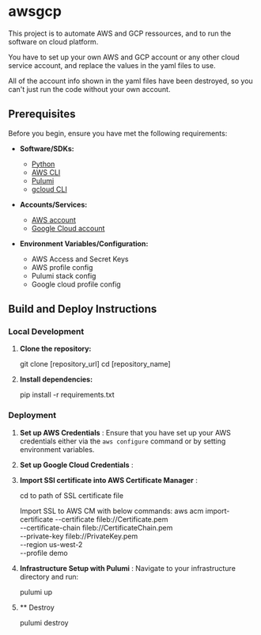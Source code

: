 # awsgcp

This project is to automate AWS and GCP ressources, and to run the software on cloud platform.

You have to set up your own AWS and GCP account or any other cloud service account, and replace the values in the yaml files to use.

All of the account info shown in the yaml files have been destroyed, so you can't just run the code without your own account.

## Prerequisites

Before you begin, ensure you have met the following requirements:

- **Software/SDKs:**
  - [Python](https://www.python.org/downloads/)
  - [AWS CLI](https://aws.amazon.com/cli/) 
  - [Pulumi](https://www.pulumi.com/docs/clouds/aws/get-started/begin/) 
  - [gcloud CLI](https://cloud.google.com/cli)

- **Accounts/Services:**
  - [AWS account](https://aws.amazon.com/) 
  - [Google Cloud account](https://console.cloud.google.com/)

- **Environment Variables/Configuration:**
  - AWS Access and Secret Keys 
  - AWS profile config
  - Pulumi stack config
  - Google cloud profile config

## Build and Deploy Instructions

### Local Development

1. **Clone the repository:**

   git clone [repository_url]
   cd [repository_name]

2. **Install dependencies:**

   pip install -r requirements.txt

### Deployment

1. **Set up AWS Credentials** :
   Ensure that you have set up your AWS credentials either via the `aws configure` command or by setting environment variables.

2. **Set up Google Cloud Credentials** :

3. **Import SSl certificate into AWS Certificate Manager** :

   cd to path of SSL certificate file

   Import SSL to AWS CM with below commands:
   aws acm import-certificate --certificate fileb://Certificate.pem \
      --certificate-chain fileb://CertificateChain.pem \
      --private-key fileb://PrivateKey.pem \
      --region us-west-2 \
      --profile demo 	

4. **Infrastructure Setup with Pulumi** :
   Navigate to your infrastructure directory and run:

   pulumi up

5. ** Destroy

   pulumi destroy
